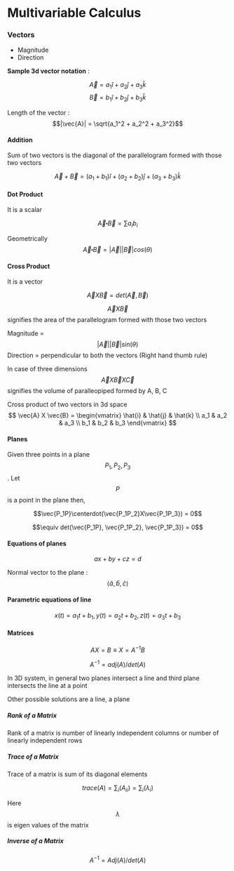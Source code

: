 # Multivariable Calculus

### Vectors

* Magnitude
* Direction

**Sample 3d vector notation** : 

$$\vec{A} = a_1\hat{i} + a_2\hat{j} + a_3\hat{k}$$
$$\vec{B} = b_1\hat{i} + b_2\hat{j} + b_3\hat{k}$$

Length of the vector : $$|\vec{A}| = \sqrt{a_1^2 + a_2^2 + a_3^2}$$

#### Addition

Sum of two vectors is the diagonal of the parallelogram formed with those two vectors 

$$\vec{A} + \vec{B} = (a_1 + b_1)\hat{i} + (a_2 + b_2)\hat{j} + (a_3 + b_3)\hat{k}$$

#### Dot Product

It is a scalar

$$\vec{A} \centerdot \vec{B} = \sum{a_ib_i}$$

Geometrically $$\vec{A} \centerdot \vec{B} = |\vec{A}||\vec{B}| cos(\theta)$$

#### Cross Product

It is a vector

$$\vec{A} X \vec{B} = det(\vec{A}, \vec{B})$$

$$\vec{A} X \vec{B}$$ signifies the area of the parallelogram formed with those two vectors

Magnitude = $$|\vec{A}||\vec{B}| sin(\theta)$$
Direction = perpendicular to both the vectors (Right hand thumb rule)

In case of three dimensions $$\vec{A} X \vec{B} X \vec{C}$$ signifies the volume of paralleopiped formed by A, B, C


Cross product of two vectors in 3d space
$$
\vec{A} X \vec{B} = 
\begin{vmatrix}
   \hat{i} & \hat{j} & \hat{k} \\
   a_1 & a_2 & a_3 \\
   b_1 & b_2 & b_3
\end{vmatrix}
$$

#### Planes

Given three points in a plane $$P_1, P_2, P_3$$. Let $$P$$ is a point in the plane then,

$$\vec{P_1P}\centerdot(\vec{P_1P_2}X\vec{P_1P_3}) = 0$$

$$\equiv det(\vec{P_1P}, \vec{P_1P_2}, \vec{P_1P_3}) = 0$$

#### Equations of planes

$$ ax + by + cz = d $$

Normal vector to the plane : $$\langle \hat{a}, \hat{b}, \hat{c} \rangle$$

#### Parametric equations of line

$$
x(t) = a_1t+b_1,
y(t) = a_2t+b_2,
z(t) = a_3t+b_3
$$

#### Matrices

$$ AX = B \equiv X = A^{-1}B$$

$$ A^{-1} = adj(A)/det(A)$$

In 3D system, in general two planes intersect a line and third plane intersects the line at a point

Other possible solutions are a line, a plane

##### Rank of a Matrix

Rank of a matrix is number of linearly independent columns or number of linearly independent rows

##### Trace of a Matrix

Trace of a matrix is sum of its diagonal elements

$$
trace(A) = \sum_{i}(A_{ii}) = \sum_{i}(\lambda_i)
$$

Here $$\lambda$$ is eigen values of the matrix

##### Inverse of a Matrix

$$
A^{-1} = Adj(A)/det(A)
$$